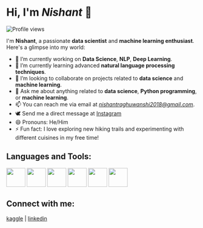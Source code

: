 <p align="center">

# Hi, I'm *Nishant* 👋

</p>

![Profile views](https://komarev.com/ghpvc/?username=Nishant2018&color=blueviolet)

I'm **Nishant**, a passionate **data scientist** and **machine learning enthusiast**. Here's a glimpse into my world:

- 🔭 I’m currently working on **Data Science**, **NLP**, **Deep Learning**.
- 🌱 I’m currently learning advanced **natural language processing techniques**.
- 👯 I’m looking to collaborate on projects related to **data science** and **machine learning**.
- 💬 Ask me about anything related to **data science**, **Python programming**, or **machine learning**.
- 📫 You can reach me via email at *nishantraghuwanshi2018@gmail.com*.
- 🕊️ Send me a direct message at [Instagram](https://www.instagram.com/end_of_night.17j03/)
- 😄 Pronouns: He/Him
- ⚡ Fun fact: I love exploring new hiking trails and experimenting with different cuisines in my free time!

## **Languages and Tools:**
[<img src="https://backendapi.iihtsrt.com/wp-content/uploads/2022/04/CPP.jpg" width="50">](#) 
[<img src="https://upload.wikimedia.org/wikipedia/commons/thumb/0/0a/Python.svg/640px-Python.svg.png" width="50">](#) 
[<img src="https://i.pinimg.com/736x/28/ce/bf/28cebfa3c75ff7815999b0c81a826af6.jpg" width="50">](#) 
[<img src="https://cdn3.vectorstock.com/i/1000x1000/47/52/creative-machine-learning-logo-artificial-vector-19204752.jpg" width="50">](#) 
[<img src="https://techhubsolutions.in/wp-content/uploads/2020/05/deep-learning.jpg" width="50">](#) 
[<img src="https://user-images.githubusercontent.com/67586773/105040771-43887300-5a88-11eb-9f01-bee100b9ef22.png" width="50">](#)

## **Connect with me:**  
[kaggle](https://www.kaggle.com/endofnight17j03) | [linkedin](https://www.linkedin.com/in/nishant-raghuwanshi-1509a724a/)
